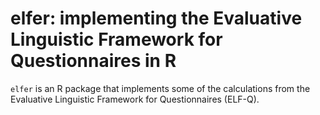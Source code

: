 # elfer: implementing the Evaluative Linguistic Framework for Questionnaires in R

`elfer` is an R package that implements some of the calculations from
the Evaluative Linguistic Framework for Questionnaires (ELF-Q).
